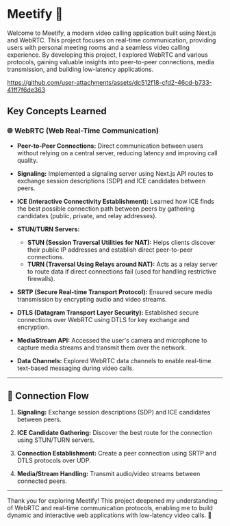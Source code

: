 # Meetify 🎥

Welcome to Meetify, a modern video calling application built using Next.js and WebRTC. 
This project focuses on real-time communication, providing users with personal meeting rooms and a seamless video calling experience. 
By developing this project, I explored WebRTC and various protocols, gaining valuable insights into peer-to-peer connections, media transmission, and building low-latency applications.


https://github.com/user-attachments/assets/dc512f18-cfd2-46cd-b733-41ff7f6de363

## Key Concepts Learned

### 🌐 WebRTC (Web Real-Time Communication)

- **Peer-to-Peer Connections:**
  Direct communication between users without relying on a central server, reducing latency and improving call quality.

- **Signaling:**
  Implemented a signaling server using Next.js API routes to exchange session descriptions (SDP) and ICE candidates between peers.

- **ICE (Interactive Connectivity Establishment):**
  Learned how ICE finds the best possible connection path between peers by gathering candidates (public, private, and relay addresses).

- **STUN/TURN Servers:**
  - **STUN (Session Traversal Utilities for NAT):** Helps clients discover their public IP addresses and establish direct peer-to-peer connections.
  - **TURN (Traversal Using Relays around NAT):** Acts as a relay server to route data if direct connections fail (used for handling restrictive firewalls).

- **SRTP (Secure Real-time Transport Protocol):**
  Ensured secure media transmission by encrypting audio and video streams.

- **DTLS (Datagram Transport Layer Security):**
  Established secure connections over WebRTC using DTLS for key exchange and encryption.

- **MediaStream API:**
  Accessed the user's camera and microphone to capture media streams and transmit them over the network.

- **Data Channels:**
  Explored WebRTC data channels to enable real-time text-based messaging during video calls.

---

## 📲 Connection Flow
1. **Signaling:**
   Exchange session descriptions (SDP) and ICE candidates between peers.

2. **ICE Candidate Gathering:**
   Discover the best route for the connection using STUN/TURN servers.

3. **Connection Establishment:**
   Create a peer connection using SRTP and DTLS protocols over UDP.

4. **Media/Stream Handling:**
   Transmit audio/video streams between connected peers.

---

Thank you for exploring Meetify! This project deepened my understanding of WebRTC and real-time communication protocols, enabling me to build dynamic and interactive web applications with low-latency video calls. 🚀
